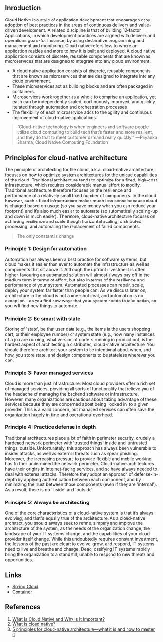 ## Inroduction

Cloud Native is a style of application development that encourages easy adoption of best practices in the areas of continuous delivery and value-driven development. 
A related discipline is that of building 12-factor Applications, in which development practices are aligned with delivery and operations goals-for instance, by using declarative programming and management and monitoring.
Cloud native refers less to where an application resides and more to how it is built and deployed. 
A cloud native application consists of discrete, reusable components that are known as microservices that are designed to integrate into any cloud environment.

- A cloud native application consists of discrete, reusable components that are known as microservices that are designed to integrate into any cloud environment.
- These microservices act as building blocks and are often packaged in containers.
- Microservices work together as a whole to comprise an application, yet each can be independently scaled, continuously improved, and quickly iterated through automation and orchestration processes.
- The flexibility of each microservice adds to the agility and continuous improvement of cloud-native applications.

> “Cloud-native technology is when engineers and software people utilize cloud computing to build tech that’s faster and more resilient, and they do that to meet customer demand really quickly.” —Priyanka Sharma, Cloud Native Computing Foundation

## Principles for cloud-native architecture

The principle of architecting for the cloud, a.k.a. cloud-native architecture, focuses on how to optimize system architectures for the unique capabilities of the cloud.
Traditional architecture tends to optimize for a fixed, high-cost infrastructure, which requires considerable manual effort to modify.
Traditional architecture therefore focuses on the resilience and performance of a relatively small fixed number of components.
In the cloud however, such a fixed infrastructure makes much less sense because cloud is charged based on usage (so you save money when you can reduce your footprint) and it’s also much easier to automate (so automatically scaling-up and down is much easier).
Therefore, cloud-native architecture focuses on achieving resilience and scale though horizontal scaling, distributed processing, and automating the replacement of failed components.

> The only constant is change

### Principle 1: Design for automation

Automation has always been a best practice for software systems, but cloud makes it easier than ever to automate the infrastructure as well as components that sit above it.
Although the upfront investment is often higher, favouring an automated solution will almost always pay off in the medium term in terms of effort, but also in terms of the resilience and performance of your system.
Automated processes can repair, scale, deploy your system far faster than people can.
As we discuss later on, architecture in the cloud is not a one-shot deal, and automation is no exception—as you find new ways that your system needs to take action, so you will find new things to automate.

### Principle 2: Be smart with state

Storing of 'state', be that user data (e.g., the items in the users shopping cart, or their employee number) or system state (e.g., how many instances of a job are running, what version of code is running in production), is the hardest aspect of architecting a distributed, cloud-native architecture.
You should therefore architect your system to be intentional about when, and how, you store state, and design components to be stateless wherever you can.

### Principle 3: Favor managed services

Cloud is more than just infrastructure. Most cloud providers offer a rich set of managed services, providing all sorts of functionality that relieve you of the headache of managing the backend software or infrastructure.
However, many organizations are cautious about taking advantage of these services because they are concerned about being 'locked in' to a given provider.
This is a valid concern, but managed services can often save the organization hugely in time and operational overhead.

### Principle 4: Practice defense in depth

Traditional architectures place a lot of faith in perimeter security, crudely a hardened network perimeter with 'trusted things' inside and 'untrusted things' outside.
Unfortunately, this approach has always been vulnerable to insider attacks, as well as external threats such as spear phishing.
Moreover, the increasing pressure to provide flexible and mobile working has further undermined the network perimeter.
Cloud-native architectures have their origins in internet-facing services, and so have always needed to deal with external attacks.
Therefore they adopt an approach of defense-in-depth by applying authentication between each component, and by minimizing the trust between those components (even if they are 'internal'). As a result, there is no 'inside' and 'outside'.

### Principle 5: Always be architecting

One of the core characteristics of a cloud-native system is that it’s always evolving, and that's equally true of the architecture.
As a cloud-native architect, you should always seek to refine, simplify and improve the architecture of the system, as the needs of the organization change, the landscape of your IT systems change, and the capabilities of your cloud provider itself change.
While this undoubtedly requires constant investment, the lessons of the past are clear: to evolve, grow, and respond, IT systems need to live and breathe and change.
Dead, ossifying IT systems rapidly bring the organization to a standstill, unable to respond to new threats and opportunities.

## Links

- [Spring Cloud](/docs/CS/Java/Spring_Cloud/Spring_Cloud.md)
- [Container](/docs/CS/Container/Container.md)

## References

1. [What Is Cloud Native and Why Is It Important?](https://builtin.com/articles/what-is-cloud-native)
2. [What is cloud native?](https://www.ibm.com/topics/cloud-native)
3. [5 principles for cloud-native architecture—what it is and how to master it](https://cloud.google.com/blog/products/application-development/5-principles-for-cloud-native-architecture-what-it-is-and-how-to-master-it)
